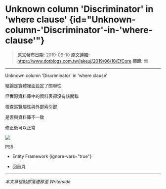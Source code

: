 # Unknown column &#x27;Discriminator&#x27; in &#x27;where clause&#x27; {id="Unknown-column-&#x27;Discriminator&#x27;-in-&#x27;where-clause&#x27;"}

> **原文發布日期:** 2019-06-10
> **原文連結:** https://www.dotblogs.com.tw/jakeuj/2019/06/10/EfCore
> **標籤:** 無

---

Unknown column 'Discriminator' in 'where clause'

結論是實體裡面設定了關聯性

但實際資料庫中的資料表卻沒有該關聯

檢查巡覽屬性與外部索引鍵

是否與資料庫不一致

修正後可以正常

![](https://card.psnprofiles.com/1/jakeuj.png)

PS5

* Entity Framework
{ignore-vars="true"}

* 回首頁

---

*本文章從點部落遷移至 Writerside*
